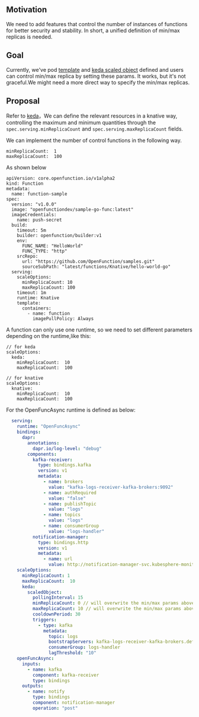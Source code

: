 ## Motivation

We need to add features that control the number of instances of functions for better security and stability. In short, a unified definition of min/max replicas is needed.

## Goal
Currently, we've pod [template](https://github.com/OpenFunction/OpenFunction/blob/main/apis/core/v1alpha2/serving_types.go#L140) and [keda scaled object](https://github.com/OpenFunction/OpenFunction/blob/main/apis/core/v1alpha2/serving_types.go#L140) defined and users can control min/max replica by setting these params. It works, but it's not graceful.We might need a more direct way to specify the min/max replicas.
## Proposal
Refer to [keda](https://keda.sh/docs/2.5/concepts/scaling-deployments/#scaledobject-spec)，We can define the relevant resources in a knative way, controlling the maximum and minimum quantities through the `spec.serving.minReplicaCount` and `spec.serving.maxReplicaCount` fields.

We can implement the number of control functions in the following way.
```yaml=
minReplicaCount:  1                                
maxReplicaCount:  100
```
As shown below
```yaml=
apiVersion: core.openfunction.io/v1alpha2
kind: Function
metadata:
  name: function-sample
spec:
  version: "v1.0.0"
  image: "openfunctiondev/sample-go-func:latest"
  imageCredentials:
    name: push-secret
  build:
    timeout: 5m
    builder: openfunction/builder:v1
    env:
      FUNC_NAME: "HelloWorld"
      FUNC_TYPE: "http"
    srcRepo:
      url: "https://github.com/OpenFunction/samples.git"
      sourceSubPath: "latest/functions/Knative/hello-world-go"
  serving:
    scaleOptions:
      minReplicaCount: 10
      maxReplicaCount: 100 
    timeout: 1m
    runtime: Knative
    template:
      containers:
        - name: function
          imagePullPolicy: Always

```
A function can only use one runtime, so we need to set different parameters depending on the runtime,like this:

```Fyaml
// for keda
scaleOptions:
  keda:
    minReplicaCount:  10
    maxReplicaCount:  100

// for knative
scaleOptions:
  knative:
    minReplicaCount:  10
    maxReplicaCount:  100
```

For the OpenFuncAsync runtime is defined as below:

```yaml
  serving:
    runtime: "OpenFuncAsync"
    bindings:
      dapr:
        annotations:
          dapr.io/log-level: "debug"
        components:
          kafka-receiver:
            type: bindings.kafka
            version: v1
            metadata:
              - name: brokers
                value: "kafka-logs-receiver-kafka-brokers:9092"
              - name: authRequired
                value: "false"
              - name: publishTopic
                value: "logs"
              - name: topics
                value: "logs"
              - name: consumerGroup
                value: "logs-handler"
          notification-manager:
            type: bindings.http
            version: v1
            metadata:
              - name: url
                value: http://notification-manager-svc.kubesphere-monitoring-system.svc.cluster.local:19093/api/v2/alerts
    scaleOptions:
      minReplicaCount: 1
      maxReplicaCount:  10
      keda:
        scaledObject:
          pollingInterval: 15
          minReplicaCount: 0 // will overwrite the min/max params above
          maxReplicaCount: 10 // will overwrite the min/max params above
          cooldownPeriod: 30
          triggers:
            - type: kafka
              metadata:
                topic: logs
                bootstrapServers: kafka-logs-receiver-kafka-brokers.default.svc.cluster.local:9092
                consumerGroup: logs-handler
                lagThreshold: "10"
    openFuncAsync:
      inputs:
        - name: kafka
          component: kafka-receiver
          type: bindings
      outputs:
        - name: notify
          type: bindings
          component: notification-manager
          operation: "post"
```

